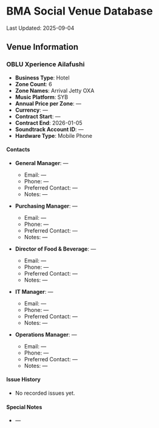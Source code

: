# BMA Social Venue Database

Last Updated: 2025-09-04

## Venue Information

### OBLU Xperience Ailafushi
- **Business Type**: Hotel
- **Zone Count**: 6
- **Zone Names**: Arrival Jetty OXA
- **Music Platform**: SYB
- **Annual Price per Zone**: —
- **Currency**: —
- **Contract Start**: —
- **Contract End**: 2026-01-05
- **Soundtrack Account ID**: —
- **Hardware Type**: Mobile Phone

#### Contacts
- **General Manager**: —
  - Email: —
  - Phone: —
  - Preferred Contact: —
  - Notes: —

- **Purchasing Manager**: —
  - Email: —
  - Phone: —
  - Preferred Contact: —
  - Notes: —

- **Director of Food & Beverage**: —
  - Email: —
  - Phone: —
  - Preferred Contact: —
  - Notes: —

- **IT Manager**: —
  - Email: —
  - Phone: —
  - Preferred Contact: —
  - Notes: —

- **Operations Manager**: —
  - Email: —
  - Phone: —
  - Preferred Contact: —
  - Notes: —

#### Issue History
- No recorded issues yet.

#### Special Notes
- —
